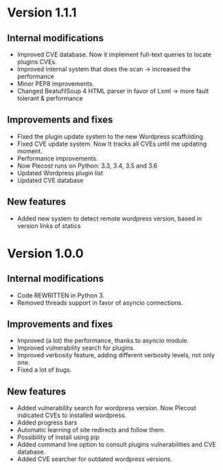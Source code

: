 Version 1.1.1
=============

Internal modifications
----------------------

- Improved CVE database. Now it implement full-text queries to locate plugins CVEs.
- Improved internal system that does the scan -> increased the performance
- Minor PEP8 improvements.
- Changed BeatufilSoup 4 HTML parser in favor of Lxml -> more fault tolerant & performance

Improvements and fixes
----------------------

- Fixed the plugin update system to the new Wordpress scaffolding.
- Fixed CVE update system. Now It tracks all CVEs until me updating moment.
- Performance improvements.
- Now Plecost runs on Python: 3.3, 3.4, 3.5 and 3.6
- Updated Wordpress plugin list
- Updated CVE database

New features
------------

- Added new system to detect remote wordpress version, based in version links of statics

Version 1.0.0
=============

Internal modifications
----------------------

- Code REWRITTEN in Python 3.
- Removed threads support in favor of asyncio connections.

Improvements and fixes
----------------------

- Improved (a lot) the performance, thanks to asyncio module.
- Improved vulnerability search for plugins.
- Improved verbosity feature, adding different verbosity levels, not only one.
- Fixed a lot of bugs.

New features
------------

- Added vulnerability search for wordpress version. Now Plecost indicated CVEs to installed wordpress.
- Added progress bars
- Automatic learning of site redirects and follow them.
- Possibility of install using pip
- Added command line option to consult plugins vulnerabilities and CVE database.
- Added CVE searcher for outdated wordpress versions.